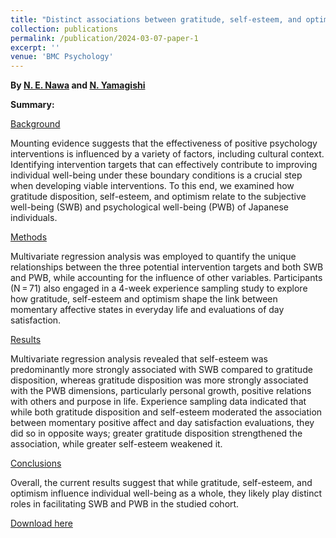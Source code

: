 ```yaml
---
title: "Distinct associations between gratitude, self-esteem, and optimism with subjective and psychological well-being among Japanese individuals"
collection: publications
permalink: /publication/2024-03-07-paper-1
excerpt: ''
venue: 'BMC Psychology'
---
```


<b>By <a href="https://eijinawa.github.io">N. E. Nawa</a> and <a href="http://www.ritsumei.ac.jp/~yamagisi/index-e.html">N. Yamagishi</a></b>

<b>Summary:</b>

<u>Background</u>

Mounting evidence suggests that the effectiveness of positive
psychology interventions is influenced by a variety of factors,
including cultural context. Identifying intervention targets that can
effectively contribute to improving individual well-being under these
boundary conditions is a crucial step when developing viable
interventions. To this end, we examined how gratitude disposition,
self-esteem, and optimism relate to the subjective well-being (SWB)
and psychological well-being (PWB) of Japanese individuals.

<u>Methods</u>

Multivariate regression analysis was employed to quantify the unique
relationships between the three potential intervention targets and
both SWB and PWB, while accounting for the influence of other
variables. Participants (N = 71) also engaged in a 4-week experience
sampling study to explore how gratitude, self-esteem and optimism
shape the link between momentary affective states in everyday life and
evaluations of day satisfaction.

<u>Results</u>

Multivariate regression analysis revealed that self-esteem was
predominantly more strongly associated with SWB compared to gratitude
disposition, whereas gratitude disposition was more strongly
associated with the PWB dimensions, particularly personal growth,
positive relations with others and purpose in life. Experience
sampling data indicated that while both gratitude disposition and
self-esteem moderated the association between momentary positive
affect and day satisfaction evaluations, they did so in opposite ways;
greater gratitude disposition strengthened the association, while
greater self-esteem weakened it.

<u>Conclusions</u>

Overall, the current results suggest that while gratitude,
self-esteem, and optimism influence individual well-being as a whole,
they likely play distinct roles in facilitating SWB and PWB in the
studied cohort.

[Download here](https://bmcpsychology.biomedcentral.com/articles/10.1186/s40359-024-01606-y)

